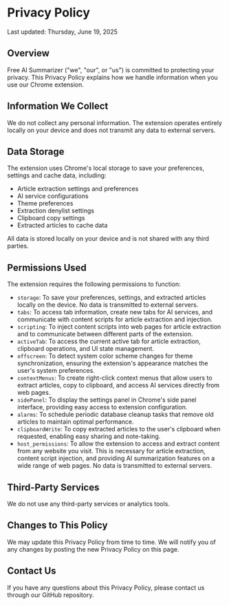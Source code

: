# Privacy Policy

Last updated: Thursday, June 19, 2025

## Overview

Free AI Summarizer ("we", "our", or "us") is committed to protecting your privacy. This Privacy Policy explains how we handle information when you use our Chrome extension.

## Information We Collect

We do not collect any personal information. The extension operates entirely locally on your device and does not transmit any data to external servers.

## Data Storage

The extension uses Chrome's local storage to save your preferences, settings and cache data, including:

- Article extraction settings and preferences
- AI service configurations
- Theme preferences
- Extraction denylist settings
- Clipboard copy settings
- Extracted articles to cache data

All data is stored locally on your device and is not shared with any third parties.

## Permissions Used

The extension requires the following permissions to function:

- `storage`: To save your preferences, settings, and extracted articles locally on the device. No data is transmitted to external servers.
- `tabs`: To access tab information, create new tabs for AI services, and communicate with content scripts for article extraction and injection.
- `scripting`: To inject content scripts into web pages for article extraction and to communicate between different parts of the extension.
- `activeTab`: To access the current active tab for article extraction, clipboard operations, and UI state management.
- `offscreen`: To detect system color scheme changes for theme synchronization, ensuring the extension's appearance matches the user's system preferences.
- `contextMenus`: To create right-click context menus that allow users to extract articles, copy to clipboard, and access AI services directly from web pages.
- `sidePanel`: To display the settings panel in Chrome's side panel interface, providing easy access to extension configuration.
- `alarms`: To schedule periodic database cleanup tasks that remove old articles to maintain optimal performance.
- `clipboardWrite`: To copy extracted articles to the user's clipboard when requested, enabling easy sharing and note-taking.
- `host_permissions`: To allow the extension to access and extract content from any website you visit. This is necessary for article extraction, content script injection, and providing AI summarization features on a wide range of web pages. No data is transmitted to external servers.

## Third-Party Services

We do not use any third-party services or analytics tools.

## Changes to This Policy

We may update this Privacy Policy from time to time. We will notify you of any changes by posting the new Privacy Policy on this page.

## Contact Us

If you have any questions about this Privacy Policy, please contact us through our GitHub repository.
